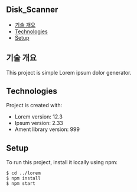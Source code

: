 ## Disk_Scanner
* [기술 개요](#기술-개요)
* [Technologies](#technologies)
* [Setup](#setup)

## 기술 개요
This project is simple Lorem ipsum dolor generator.
	
## Technologies
Project is created with:
* Lorem version: 12.3
* Ipsum version: 2.33
* Ament library version: 999
	
## Setup
To run this project, install it locally using npm:

```
$ cd ../lorem
$ npm install
$ npm start
```
